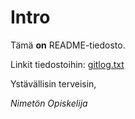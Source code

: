 # Intro

Tämä **on** README-tiedosto.

Linkit tiedostoihin: 
[gitlog.txt](https://github.com/katriryt/ot-harjoitustyo/blob/master/laskarit/viikko1/gitlog.txt)

Ystävällisin terveisin, 

*Nimetön Opiskelija*
